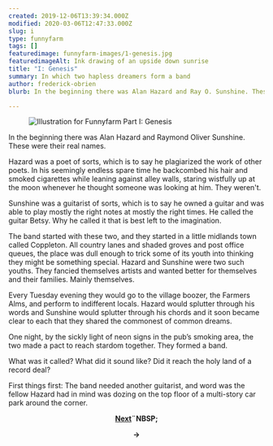 ```yaml
---
created: 2019-12-06T13:39:34.000Z
modified: 2020-03-06T12:47:33.000Z
slug: i
type: funnyfarm
tags: []
featuredimage: funnyfarm-images/1-genesis.jpg
featuredimageAlt: Ink drawing of an upside down sunrise
title: "I: Genesis"
summary: In which two hapless dreamers form a band
author: frederick-obrien
blurb: In the beginning there was Alan Hazard and Ray O. Sunshine. These were their real names.

---
```


<figure class="wide">
  <img src="funnyfarm-images/1-genesis.jpg" alt="Illustration for Funnyfarm Part I: Genesis" />
  <figcaption></figcaption>
</figure>

In the beginning there was Alan Hazard and Raymond Oliver Sunshine. These were their real names.

Hazard was a poet of sorts, which is to say he plagiarized the work of other poets. In his seemingly endless spare time he backcombed his hair and smoked cigarettes while leaning against alley walls, staring wistfully up at the moon whenever he thought someone was looking at him. They weren't.

Sunshine was a guitarist of sorts, which is to say he owned a guitar and was able to play mostly the right notes at mostly the right times. He called the guitar Betsy. Why he called it that is best left to the imagination.

The band started with these two, and they started in a little midlands town called Coppleton. All country lanes and shaded groves and post office queues, the place was dull enough to trick some of its youth into thinking they might be something special. Hazard and Sunshine were two such youths. They fancied themselves artists and wanted better for themselves and their families. Mainly themselves.

Every Tuesday evening they would go to the village boozer, the Farmers Alms, and perform to indifferent locals. Hazard would splutter through his words and Sunshine would splutter through his chords and it soon became clear to each that they shared the commonest of common dreams.

One night, by the sickly light of neon signs in the pub’s smoking area, the two made a pact to reach stardom together. They formed a band.

What was it called? What did it sound like? Did it reach the holy land of a record deal?

First things first: The band needed another guitarist, and word was the fellow Hazard had in mind was dozing on the top floor of a multi-story car park around the corner.

<center><strong><a href="funnyfarm/ii/">Next</a>¨NBSP;</strong><p><strong>→</strong></p></center>